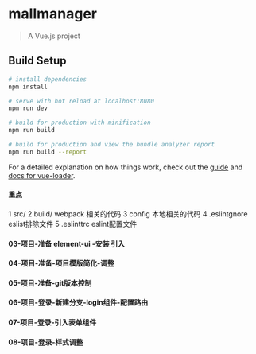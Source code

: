 # mallmanager

> A Vue.js project

## Build Setup

``` bash
# install dependencies
npm install

# serve with hot reload at localhost:8080
npm run dev

# build for production with minification
npm run build

# build for production and view the bundle analyzer report
npm run build --report
```

For a detailed explanation on how things work, check out the [guide](http://vuejs-templates.github.io/webpack/) and [docs for vue-loader](http://vuejs.github.io/vue-loader).
####  重点
  1 src/
  2 build/ webpack 相关的代码
  3 config 本地相关的代码
  4 .eslintgnore eslist排除文件
  5 .eslinttrc eslint配置文件
#### 03-项目-准备 element-ui -安装 引入
#### 04-项目-准备-项目模版简化-调整
#### 05-项目-准备-git版本控制
#### 06-项目-登录-新建分支-login组件-配置路由
#### 07-项目-登录-引入表单组件
#### 08-项目-登录-样式调整
